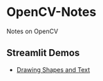 # OpenCV-Notes
 Notes on OpenCV





## Streamlit Demos

* [Drawing Shapes and Text](https://share.streamlit.io/cj-mills/opencv-notes/main/streamlit-demo-draw-shapes.py)

